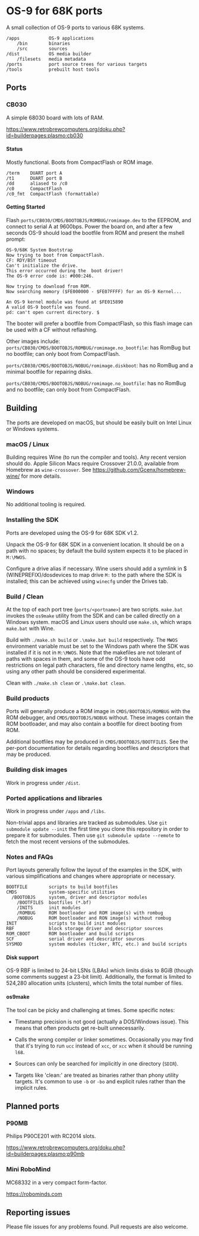 # OS-9 for 68K ports

A small collection of OS-9 ports to various 68K systems.

    /apps           OS-9 applications
        /bin        binaries
        /src        sources
    /dist           OS media builder
        /filesets   media metadata
    /ports          port source trees for various targets
    /tools          prebuilt host tools

## Ports

### CB030

A simple 68030 board with lots of RAM. 

https://www.retrobrewcomputers.org/doku.php?id=builderpages:plasmo:cb030

#### Status

Mostly functional. Boots from CompactFlash or ROM image.

    /term    DUART port A
    /t1      DUART port B
    /dd      aliased to /c0
    /c0      CompactFlash
    /c0_fmt  CompactFlash (formattable)

#### Getting Started

Flash `ports/CB030/CMDS/BOOTOBJS/ROMBUG/romimage.dev` to the EEPROM, and
connect to serial A at 9600bps. Power the board on, and after a few seconds
OS-9 should load the bootfile from ROM and present the mshell prompt:

    OS-9/68K System Bootstrap
    Now trying to boot from CompactFlash.
    CF: RDY/BSY timeout
    Can't initialize the drive.
    This error occurred during the  boot driver!
    The OS-9 error code is: #000:246.
    
    Now trying to download from ROM.
    Now searching memory ($FE000000 - $FE07FFFF) for an OS-9 Kernel...
    
    An OS-9 kernel module was found at $FE015890
    A valid OS-9 bootfile was found.
    pd: can't open current directory. $

The booter will prefer a bootfile from CompactFlash, so this flash image can
be used with a CF without reflashing.

Other images include:
`ports/CB030/CMDS/BOOTOBJS/ROMBUG/romimage.no_bootfile`: has RomBug but 
no bootfile; can only boot from CompactFlash.

`ports/CB030/CMDS/BOOTOBJS/NOBUG/romimage.diskboot`: has no RomBug and 
a minimal bootfile for repairing disks.

`ports/CB030/CMDS/BOOTOBJS/NOBUG/romimage.no_bootfile`: has no RomBug and
no bootfile; can only boot from CompactFlash.

## Building

The ports are developed on macOS, but should be easily built on Intel Linux or
Windows systems.

### macOS / Linux

Building requires Wine (to run the compiler and tools). Any recent version
should do. Apple Silicon Macs require Crossover 21.0.0, available from
Homebrew as `wine-crossover`. See https://github.com/Gcenx/homebrew-wine/
for more details.

### Windows

No additional tooling is required.

### Installing the SDK

Ports are developed using the OS-9 for 68K SDK v1.2.

Unpack the OS-9 for 68K SDK in a convenient location. It should be on a path
with no spaces; by default the build system expects it to be placed in
`M:\MWOS`.

Configure a drive alias if necessary. Wine users should add a symlink in $
(WINEPREFIX)/dosdevices to map drive `M:` to the path where the SDK is
installed; this can be achieved using `winecfg` under the Drives tab.

### Build / Clean

At the top of each port tree (`ports/<portname>`) are two scripts. `make.bat`
invokes the `os9make` utility from the SDK and can be called directly on a
Windows system. macOS and Linux users should use `make.sh`, which wraps
`make.bat` with Wine.

Build with `./make.sh build` or `.\make.bat build` respectively. The `MWOS`
environment variable must be set to the Windows path where the SDK was
installed if it is not in `M:\MWOS`. Note that the makefiles are not tolerant
of paths with spaces in them, and some of the OS-9 tools have odd
restrictions on legal path characters, file and directory name lengths, etc,
so using any other path should be considered experimental.

Clean with `./make.sh clean` or `.\make.bat clean`.

### Build products

Ports will generally produce a ROM image in `CMDS/BOOTOBJS/ROMBUG` with the
ROM debugger, and `CMDS/BOOTOBJS/NOBUG` without. These images contain the ROM
bootloader, and may also contain a bootfile for direct booting from ROM.

Additional bootfiles may be produced in `CMDS/BOOTOBJS/BOOTFILES`. See the
per-port documentation for details regarding bootfiles and descriptors that
may be produced.

### Building disk images

Work in progress under `/dist`.

### Ported applications and libraries

Work in progress under `/apps` and `/libs`.

Non-trivial apps and libraries are tracked as submodules. Use 
`git submodule update --init` the first time you clone this repository in
order to prepare it for submodules. Then use `git submodule update --remote`
to fetch the most recent versions of the submodules.

### Notes and FAQs

Port layouts generally follow the layout of the examples in the SDK, with
various simplifications and changes where appropriate or necessary.

    BOOTFILE        scripts to build bootfiles
    CMDS            system-specific utilities
      /BOOTOBJS     system, driver and descriptor modules
        /BOOTFILES  bootfiles (*.bf)
        /INITS      init modules
        /ROMBUG     ROM bootloader and ROM image(s) with rombug
        /NOBUG      ROM bootloader and RON image(s) without rombug
    INIT            scripts to build init modules
    RBF             block storage driver and descriptor sources
    ROM_CBOOT       ROM bootloader and build scripts
    SCF             serial driver and descriptor sources
    SYSMOD          system modules (ticker, RTC, etc.) and build scripts

#### Disk support

OS-9 RBF is limited to 24-bit LSNs (LBAs) which limits disks to 8GiB
(though some comments suggest a 23-bit limit). Additionally, the format is
limited to 524,280 allocation units (clusters), which limits the total number
of files.

#### os9make

The tool can be picky and challenging at times. Some specific notes:

 - Timestamp precision is not good (actually a DOS/Windows issue). This means
   that often products get re-built unnecessarily.

 - Calls the wrong compiler or linker sometimes. Occasionally you may find
   that it's trying to run `ucc` instead of `xcc`, or `xcc` when it should be
   running `l68`.

 - Sources can only be searched for implicitly in one directory (`SDIR`).

 - Targets like 'clean:' are treated as binaries rather than phony utility 
   targets. It's common to use `-b` or `-bo` and explicit rules rather than
   the implicit rules.

## Planned ports

### P90MB

Philips P90CE201 with RC2014 slots.

https://www.retrobrewcomputers.org/doku.php?id=builderpages:plasmo:p90mb

### Mini RoboMind

MC68332 in a very compact form-factor.

https://robominds.com


## Reporting issues

Please file issues for any problems found. Pull requests are also welcome.
